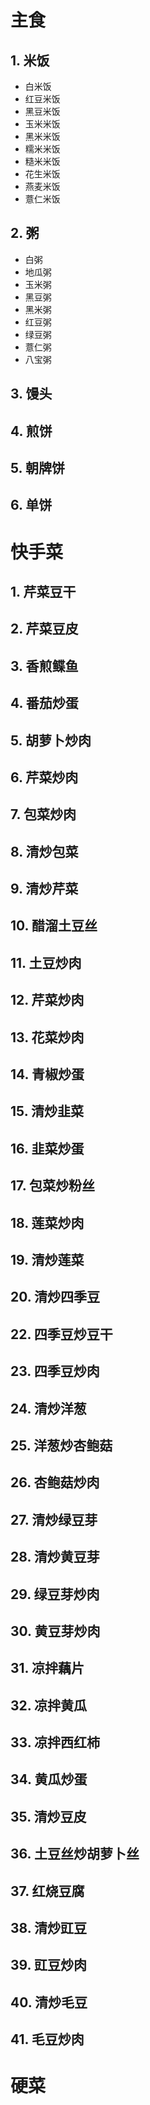 # 

# 主食

## 1. 米饭

+ 白米饭
+ 红豆米饭
+ 黑豆米饭
+ 玉米米饭
+ 黑米米饭
+ 糯米米饭
+ 糙米米饭
+ 花生米饭
+ 燕麦米饭
+ 薏仁米饭

## 2. 粥

+ 白粥
+ 地瓜粥
+ 玉米粥
+ 黑豆粥
+ 黑米粥
+ 红豆粥
+ 绿豆粥
+ 薏仁粥
+ 八宝粥

## 3. 馒头

## 4. 煎饼

## 5. 朝牌饼

## 6. 单饼

# 快手菜

## 1. 芹菜豆干

## 2. 芹菜豆皮

## 3. 香煎鲽鱼

## 4. 番茄炒蛋

## 5. 胡萝卜炒肉

## 6. 芹菜炒肉

## 7. 包菜炒肉

## 8. 清炒包菜

## 9. 清炒芹菜

## 10. 醋溜土豆丝

## 11. 土豆炒肉

## 12. 芹菜炒肉

## 13. 花菜炒肉

## 14. 青椒炒蛋

## 15. 清炒韭菜

## 16. 韭菜炒蛋

## 17. 包菜炒粉丝

## 18. 莲菜炒肉

## 19. 清炒莲菜

## 20. 清炒四季豆

## 22. 四季豆炒豆干

## 23. 四季豆炒肉

## 24. 清炒洋葱

## 25. 洋葱炒杏鲍菇

## 26. 杏鲍菇炒肉

## 27. 清炒绿豆芽

## 28. 清炒黄豆芽

## 29. 绿豆芽炒肉

## 30. 黄豆芽炒肉

## 31. 凉拌藕片

## 32. 凉拌黄瓜

## 33. 凉拌西红柿

## 34. 黄瓜炒蛋

## 35. 清炒豆皮

## 36. 土豆丝炒胡萝卜丝

## 37. 红烧豆腐

## 38. 清炒豇豆

## 39. 豇豆炒肉

## 40. 清炒毛豆

## 41. 毛豆炒肉

# 硬菜